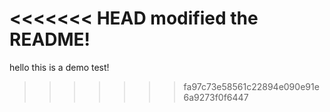 <<<<<<< HEAD
modified the README!
=======
hello this is a demo test!
>>>>>>> fa97c73e58561c22894e090e91e6a9273f0f6447
